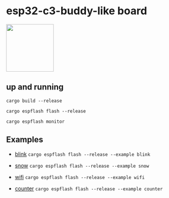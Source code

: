 # esp32-c3-buddy-like board

<img src="https://github.com/user-attachments/assets/1ce4e032-0fc8-434c-8a3f-b22e013efab5" height="128">

## up and running

`cargo build --release`

`cargo espflash flash --release`

`cargo espflash monitor`

## Examples

- [blink](examples/blink.rs)
  `cargo espflash flash --release --example blink`

- [snow](examples/snow.rs)
  `cargo espflash flash --release --example snow`

- [wifi](examples/wifi.rs)
  `cargo espflash flash --release --example wifi`

- [counter](examples/counter.rs)
  `cargo espflash flash --release --example counter`
